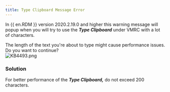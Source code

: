 ```yaml
---
title: Type Clipboard Message Error
---
```

In {{ en.RDM }} version 2020.2.19.0 and higher this warning message will popup when you will try to use the ***Type Clipboard*** under VMRC with a lot of characters.  

The length of the text you&apos;re about to type might cause performance issues. Do you want to continue?  
![KB4493.png](/img/en/kb/KB4493.png)
### Solution
For better performance of the ***Type Clipboard,*** do not exceed 200 characters.
